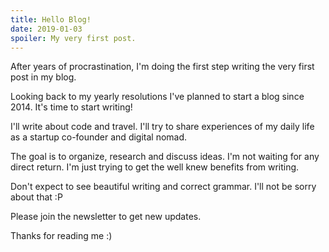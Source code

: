 ```yaml
---
title: Hello Blog!
date: 2019-01-03
spoiler: My very first post.
---
```

After years of procrastination, I'm doing the first step writing the very first post in my blog.

Looking back to my yearly resolutions I've planned to start a blog since 2014. It's time to start writing!

I'll write about code and travel. I'll try to share experiences of my daily life as a startup co-founder and digital nomad.

The goal is to organize, research and discuss ideas. I'm not waiting for any direct return.
I'm just trying to get the well knew benefits from writing.

Don't expect to see beautiful writing and correct grammar. I'll not be sorry about that :P

Please join the newsletter to get new updates.

Thanks for reading me :)

